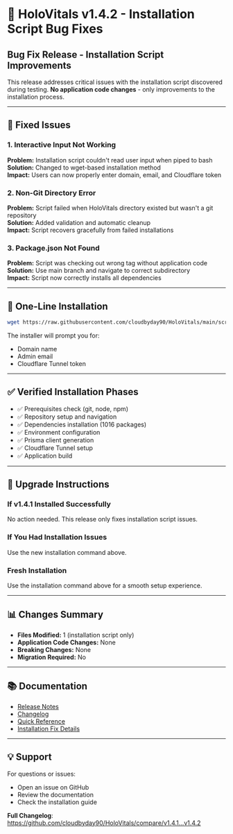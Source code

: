 # 🐛 HoloVitals v1.4.2 - Installation Script Bug Fixes

## Bug Fix Release - Installation Script Improvements

This release addresses critical issues with the installation script discovered during testing. **No application code changes** - only improvements to the installation process.

---

## 🔧 Fixed Issues

### 1. Interactive Input Not Working
**Problem:** Installation script couldn't read user input when piped to bash  
**Solution:** Changed to wget-based installation method  
**Impact:** Users can now properly enter domain, email, and Cloudflare token

### 2. Non-Git Directory Error
**Problem:** Script failed when HoloVitals directory existed but wasn't a git repository  
**Solution:** Added validation and automatic cleanup  
**Impact:** Script recovers gracefully from failed installations

### 3. Package.json Not Found
**Problem:** Script was checking out wrong tag without application code  
**Solution:** Use main branch and navigate to correct subdirectory  
**Impact:** Script now correctly installs all dependencies

---

## 🚀 One-Line Installation

```bash
wget https://raw.githubusercontent.com/cloudbyday90/HoloVitals/main/scripts/install-v1.4.2.sh && chmod +x install-v1.4.2.sh && ./install-v1.4.2.sh
```

The installer will prompt you for:
- Domain name
- Admin email
- Cloudflare Tunnel token

---

## ✅ Verified Installation Phases

- ✅ Prerequisites check (git, node, npm)
- ✅ Repository setup and navigation
- ✅ Dependencies installation (1016 packages)
- ✅ Environment configuration
- ✅ Prisma client generation
- ✅ Cloudflare Tunnel setup
- ✅ Application build

---

## 🔄 Upgrade Instructions

### If v1.4.1 Installed Successfully
No action needed. This release only fixes installation script issues.

### If You Had Installation Issues
Use the new installation command above.

### Fresh Installation
Use the installation command above for a smooth setup experience.

---

## 📊 Changes Summary

- **Files Modified:** 1 (installation script only)
- **Application Code Changes:** None
- **Breaking Changes:** None
- **Migration Required:** No

---

## 📚 Documentation

- [Release Notes](https://github.com/cloudbyday90/HoloVitals/blob/main/RELEASE_NOTES_V1.4.2.md)
- [Changelog](https://github.com/cloudbyday90/HoloVitals/blob/main/CHANGELOG_V1.4.2.md)
- [Quick Reference](https://github.com/cloudbyday90/HoloVitals/blob/main/V1.4.2_QUICK_REFERENCE.md)
- [Installation Fix Details](https://github.com/cloudbyday90/HoloVitals/blob/main/INSTALLATION_SCRIPT_COMPLETE_FIX.md)

---

## 💡 Support

For questions or issues:
- Open an issue on GitHub
- Review the documentation
- Check the installation guide

**Full Changelog**: https://github.com/cloudbyday90/HoloVitals/compare/v1.4.1...v1.4.2